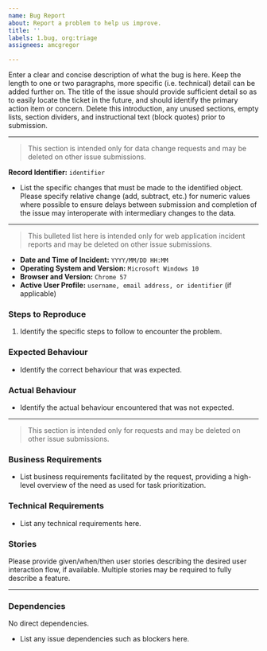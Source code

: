 ```yaml
---
name: Bug Report
about: Report a problem to help us improve.
title: ''
labels: 1.bug, org:triage
assignees: amcgregor

---
```


Enter a clear and concise description of what the bug is here. Keep the length to one or two paragraphs, more specific (i.e. technical) detail can be added further on. The title of the issue should provide sufficient detail so as to easily locate the ticket in the future, and should identify the primary action item or concern. Delete this introduction, any unused sections, empty lists, section dividers, and instructional text (block quotes) prior to submission.

---

> This section is intended only for data change requests and may be deleted on other issue submissions.

**Record Identifier:** `identifier`

* List the specific changes that must be made to the identified object. Please specify relative change (add, subtract, etc.) for numeric values where possible to ensure delays between submission and completion of the issue may interoperate with intermediary changes to the data.

---

> This bulleted list here is intended only for web application incident reports and may be deleted on other issue submissions.

* **Date and Time of Incident:** `YYYY/MM/DD HH:MM`
* **Operating System and Version:** `Microsoft Windows 10`
* **Browser and Version:** `Chrome 57`
* **Active User Profile:** `username, email address, or identifier` (if applicable)


### Steps to Reproduce

1. Identify the specific steps to follow to encounter the problem.


### Expected Behaviour

* Identify the correct behaviour that was expected.


### Actual Behaviour

* Identify the actual behaviour encountered that was not expected.

---

> This section is intended only for requests and may be deleted on other issue submissions.

### Business Requirements

* List business requirements facilitated by the request, providing a high-level overview of the need as used for task prioritization.


### Technical Requirements

* List any technical requirements here.


### Stories

Please provide given/when/then user stories describing the desired user interaction flow, if available. Multiple stories may be required to fully describe a feature.

---

### Dependencies

No direct dependencies.

* List any issue dependencies such as blockers here.